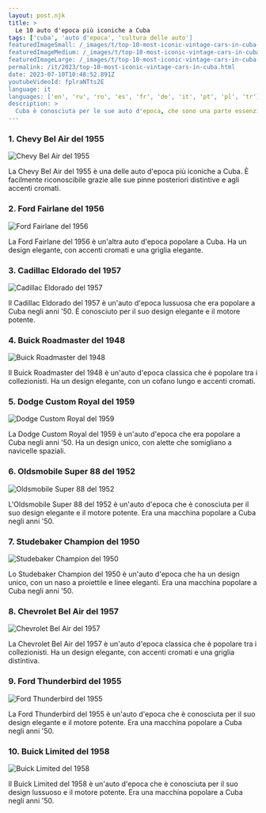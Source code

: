 ```yaml
---
layout: post.njk
title: >
  Le 10 auto d'epoca più iconiche a Cuba
tags: ['cuba', 'auto d'epoca', 'cultura delle auto']
featuredImageSmall: /_images/t/top-10-most-iconic-vintage-cars-in-cuba-cover-it-small.webp
featuredImageMedium: /_images/t/top-10-most-iconic-vintage-cars-in-cuba-cover-it-medium.webp
featuredImageLarge: /_images/t/top-10-most-iconic-vintage-cars-in-cuba-cover-it-large.webp
permalink: /it/2023/top-10-most-iconic-vintage-cars-in-cuba.html
date: 2023-07-10T10:48:52.891Z
youtubeVideoId: fplraNTts2E
language: it
languages: ['en', 'ru', 'ro', 'es', 'fr', 'de', 'it', 'pt', 'pl', 'tr']
description: >
  Cuba è conosciuta per le sue auto d'epoca, che sono una parte essenziale della cultura e della storia del paese. Ecco le 10 auto d'epoca più iconiche che puoi trovare a Cuba.
---
```


### 1. Chevy Bel Air del 1955

![Chevy Bel Air del 1955](/_images/d/d5f2dcc9988f5fb591b9b6279747751c-medium.webp)

La Chevy Bel Air del 1955 è una delle auto d'epoca più iconiche a Cuba. È facilmente riconoscibile grazie alle sue pinne posteriori distintive e agli accenti cromati.

### 2. Ford Fairlane del 1956

![Ford Fairlane del 1956](/_images/4/4c2116c80cbe534fff9a6d0d06fd72c1-medium.webp)

La Ford Fairlane del 1956 è un'altra auto d'epoca popolare a Cuba. Ha un design elegante, con accenti cromati e una griglia elegante.

### 3. Cadillac Eldorado del 1957

![Cadillac Eldorado del 1957](/_images/8/8fac7c7689b8936200d5d699688c41fe-medium.webp)

Il Cadillac Eldorado del 1957 è un'auto d'epoca lussuosa che era popolare a Cuba negli anni '50. È conosciuto per il suo design elegante e il motore potente.

### 4. Buick Roadmaster del 1948

![Buick Roadmaster del 1948](/_images/9/96b1c9c9ea9e64a57a98546b13dea95d-medium.webp)

Il Buick Roadmaster del 1948 è un'auto d'epoca classica che è popolare tra i collezionisti. Ha un design elegante, con un cofano lungo e accenti cromati.

### 5. Dodge Custom Royal del 1959

![Dodge Custom Royal del 1959](/_images/1/1f2cce4c451b51a027e902e809170ea5-medium.webp)

La Dodge Custom Royal del 1959 è un'auto d'epoca che era popolare a Cuba negli anni '50. Ha un design unico, con alette che somigliano a navicelle spaziali.

### 6. Oldsmobile Super 88 del 1952

![Oldsmobile Super 88 del 1952](/_images/d/ddfc2fb8634c291842d620a259fbb6cc-medium.webp)

L'Oldsmobile Super 88 del 1952 è un'auto d'epoca che è conosciuta per il suo design elegante e il motore potente. Era una macchina popolare a Cuba negli anni '50.

### 7. Studebaker Champion del 1950

![Studebaker Champion del 1950](/_images/f/fb2592cf27e9b56a68f1254c3397a19b-medium.webp)

Lo Studebaker Champion del 1950 è un'auto d'epoca che ha un design unico, con un naso a proiettile e linee eleganti. Era una macchina popolare a Cuba negli anni '50.

### 8. Chevrolet Bel Air del 1957

![Chevrolet Bel Air del 1957](/_images/6/6d57e1086feb368fee97ddbedd38809f-medium.webp)

La Chevrolet Bel Air del 1957 è un'auto d'epoca classica che è popolare tra i collezionisti. Ha un design elegante, con accenti cromati e una griglia distintiva.

### 9. Ford Thunderbird del 1955

![Ford Thunderbird del 1955](/_images/d/dfc9439b5c0d9cd6c81d42b15c576fbf-medium.webp)

La Ford Thunderbird del 1955 è un'auto d'epoca che è conosciuta per il suo design elegante e il motore potente. Era una macchina popolare a Cuba negli anni '50.

### 10. Buick Limited del 1958

![Buick Limited del 1958](/_images/0/075de274619f7248c027ec7372691f7b-medium.webp)

Il Buick Limited del 1958 è un'auto d'epoca che è conosciuta per il suo design lussuoso e il motore potente. Era una macchina popolare a Cuba negli anni '50.


